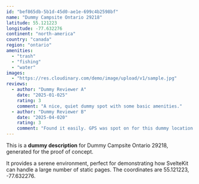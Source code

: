 ```yaml
---
id: "bef865db-5b1d-45d0-ae1e-699c4b2598bf"
name: "Dummy Campsite Ontario 29218"
latitude: 55.121223
longitude: -77.632276
continent: "north-america"
country: "canada"
region: "ontario"
amenities:
  - "trash"
  - "fishing"
  - "water"
images:
  - "https://res.cloudinary.com/demo/image/upload/v1/sample.jpg"
reviews:
  - author: "Dummy Reviewer A"
    date: "2025-01-025"
    rating: 3
    comment: "A nice, quiet dummy spot with some basic amenities."
  - author: "Dummy Reviewer B"
    date: "2025-04-020"
    rating: 3
    comment: "Found it easily. GPS was spot on for this dummy location."
---
```


This is a **dummy description** for Dummy Campsite Ontario 29218, generated for the proof of concept.

It provides a serene environment, perfect for demonstrating how SvelteKit can handle a large number of static pages. The coordinates are 55.121223, -77.632276.
